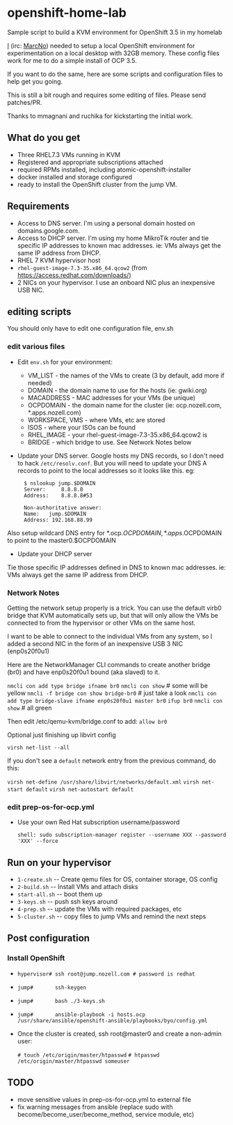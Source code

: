# openshift-home-lab
Sample script to build a KVM environment for OpenShift 3.5 in my homelab

[I](mailto:mnozell@redhat.com) (irc: [MarcNo](mailto:marc@nozell.com))
needed to setup a local OpenShift environment for experimentation on a
local desktop with 32GB memory. These config files work for me to do a
simple install of OCP 3.5.

If you want to do the same, here are some scripts and configuration
files to help get you going.

This is still a bit rough and requires some editing of files.  Please
send patches/PR.

Thanks to mmagnani and ruchika for kickstarting the initial work.

## What do you get

* Three RHEL7.3 VMs running in KVM
* Registered and appropriate subscriptions attached 
* required RPMs installed, including atomic-openshift-installer
* docker installed and storage configured
* ready to install the OpenShift cluster from the jump VM.

## Requirements

* Access to DNS server.  I'm using a personal domain hosted on
  domains.google.com.
* Access to DHCP server. I'm using my home MikroTik router and tie
  specific IP addresses to known mac addresses. ie: VMs always get the
  same IP address from DHCP.
* RHEL 7 KVM hypervisor host
* `rhel-guest-image-7.3-35.x86_64.qcow2` (from https://access.redhat.com/downloads/)
* 2 NICs on your hypervisor.  I use an onboard NIC plus an inexpensive USB NIC.

## editing scripts

You should only have to edit one configuration file, env.sh

### edit various files

* Edit `env.sh` for your environment:
  - VM_LIST - the names of the VMs to create (3 by default, add more
    if needed)
  - DOMAIN - the domain name to use for the hosts (ie: gwiki.org)
  - MACADDRESS - MAC addresses for your VMs (be unique)
  - OCPDOMAIN - the domain name for the cluster (ie: ocp.nozell.com,
    *.apps.nozell.com)  
  - WORKSPACE, VMS - where VMs, etc are stored
  - ISOS - where your ISOs can be found
  - RHEL_IMAGE - your rhel-guest-image-7.3-35.x86_64.qcow2 is
  - BRIDGE - which bridge to use.  See Network Notes below

* Update your DNS server. Google hosts my DNS records, so I don't need
  to hack `/etc/resolv.conf`. But you will need to update your DNS A
  records to point to the local addresses so it looks like this.  eg:

        $ nslookup jump.$DOMAIN
        Server:		8.8.8.8
        Address:	8.8.8.8#53
        
        Non-authoritative answer:
        Name:	jump.$DOMAIN
        Address: 192.168.88.99

Also setup wildcard DNS entry for *.ocp.$OCPDOMAIN, *.apps.$OCPDOMAIN to
point to the master0.$OCPDOMAIN

* Update your DHCP server

Tie those specific IP addresses defined in DNS to known mac
addresses. ie: VMs always get the same IP address from DHCP.

### Network Notes

  Getting the network setup properly is a trick. You can use the
  default virb0 bridge that KVM automatically sets up, but that will
  only allow the VMs be connected to from the hypervisor or other VMs
  on the same host.

  I want to be able to connect to the individual VMs from any system,
  so I added a second NIC in the form of an inexpensive USB 3 NIC
  (enp0s20f0u1)

  Here are the NetworkManager CLI commands to create another bridge
  (br0) and have enp0s20f0u1 bound (aka slaved) to it.

  `nmcli con add type bridge ifname br0` 
  `nmcli con show` # some will be yellow
  `nmcli -f bridge con show bridge-br0` # just take a look
  `nmcli con add type bridge-slave ifname enp0s20f0u1 master br0`
  `ifup br0`
  `nmcli con show`  # all green
  
  Then edit /etc/qemu-kvm/bridge.conf to add:
  `allow br0`
  
  Optional just finishing up libvirt config

  `virsh net-list --all`

  If you don't see a `default` network entry from the previous
  command, do this:
  
  `virsh net-define /usr/share/libvirt/networks/default.xml`
  `virsh net-start default`
  `virsh net-autostart default`

### edit prep-os-for-ocp.yml

* Use your own Red Hat subscription username/password

      shell: sudo subscription-manager register --username XXX --password 'XXX' --force 

## Run on your hypervisor

*   `1-create.sh` -- Create qemu files for OS, container storage, OS config
*   `2-build.sh` -- Install VMs and attach disks
*   `start-all.sh` -- boot them up
*   `3-keys.sh` -- push ssh keys around
*   `4-prep.sh` -- update the VMs with required packages, etc
*   `5-cluster.sh` -- copy files to jump VMs and remind the next steps

## Post configuration

### Install OpenShift 

* `hypervisor# ssh root@jump.nozell.com # password is redhat`
* `jump#       ssh-keygen`
* `jump#       bash ./3-keys.sh`
* `jump#       ansible-playbook -i hosts.ocp /usr/share/ansible/openshift-ansible/playbooks/byo/config.yml`

* Once the cluster is created, ssh root@master0 and create a non-admin user:

  `# touch /etc/origin/master/htpasswd`
  `# htpasswd /etc/origin/master/htpasswd someuser`

## TODO

* move sensitive values in prep-os-for-ocp.yml to external file
* fix warning messages from ansible (replace sudo with become/become_user/become_method, service module, etc)
